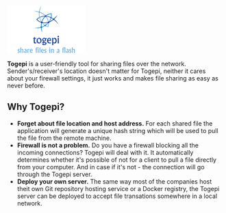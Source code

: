 ![logo](https://raw.githubusercontent.com/gophergala2016/togepi/master/logo.png)

**Togepi** is a user-friendly tool for sharing files over the network. Sender's/receiver's location doesn't matter for Togepi, neither it cares about your firewall settings, it just works and makes file sharing as easy as never before.

## Why Togepi?

- **Forget about file location and host address.** For each shared file the application will generate a unique hash string which will be used to pull the file from the remote machine.
- **Firewall is not a problem.** Do you have a firewall blocking all the incoming connections? Togepi will deal with it. It automatically determines whether it's possible of not for a client to pull a file directly from your computer. And in case if it's not - the connection will go through the Togepi server.
- **Deploy your own server.** The same way most of the companies host theit own Git repository hosting service or a Docker registry, the Togepi server can be deployed to accept file transations somewhere in a local network.
